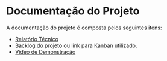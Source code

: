 # Documentação do Projeto

A documentação do projeto é composta pelos seguintes itens: 
 - [Relatório Técnico](relatorio/Relatorio%20Tecnico%20-%20TEMPLATE.md)
 - [Backlog do projeto](backlog.md) ou link para Kanban utilizado.
 - [Vídeo de Demonstração](https://youtu.be/24ew8cD9oiA)

